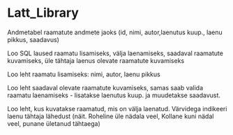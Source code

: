 # Latt_Library
Andmetabel raamatute andmete jaoks (id, nimi, autor,laenutus kuup., laenu pikkus, saadavus)

Loo SQL laused raamatu lisamiseks, välja laenamiseks, saadaval raamatute kuvamiseks, üle tähtaja laenus olevate raamatute kuvamiseks

Loo leht raamatu lisamiseks: nimi, autor, laenu pikkus

Loo leht saadaval olevate raamatute kuvamiseks, samas saab valida raamatu laenamiseks - lisatakse laenutus kuup. ja muudetakse saadavust.

Loo leht, kus kuvatakse raamatud, mis on välja laenatud. Värvidega indikeeri laenu tähtaja lähedust (näit. Roheline üle nädala veel, Kollane kuni nädal veel, punane ületanud tähtaega)
